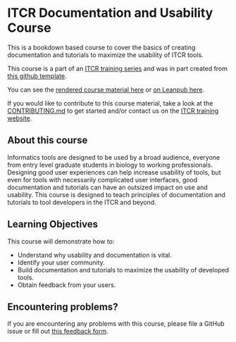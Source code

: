 # ITCR Documentation and Usability Course

This is a bookdown based course to cover the basics of creating documentation and tutorials to maximize the usability of ITCR tools.

This course is a part of an [ITCR training series](https://www.itcrtraining.org/) and was in part created from [this github template](https://github.com/jhudsl/DaSL_Course_Template_Bookdown).

You can see the [rendered course material here](https://jhudatascience.org/ITCR_Documentation_and_Usability/introduction.html) or [on Leanpub here](https://leanpub.com/universities/courses/jhu/documentation_and_usability).

If you would like to contribute to this course material, take a look at the [CONTRIBUTING.md](./CONTRIBUTING.md) to get started and/or contact us on the [ITCR training website](https://www.itcrtraining.org/join-us).

## About this course

Informatics tools are designed to be used by a broad audience, everyone from entry level graduate students in biology to working professionals. Designing good user experiences can help increase usability of tools, but even for tools with necessarily complicated user interfaces, good documentation and tutorials can have an outsized impact on use and usability. This course is designed to teach principles of documentation and tutorials to tool developers in the ITCR and beyond.

## Learning Objectives

This course will demonstrate how to:

- Understand why usability and documentation is vital.
- Identify your user community.
- Build documentation and tutorials to maximize the usability of developed tools.
- Obtain feedback from your users.

## Encountering problems?

If you are encountering any problems with this course, please file a GitHub issue or fill out [this feedback form](https://forms.gle/bQHH3jPjMUj3gmcN7).
